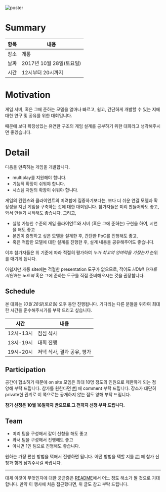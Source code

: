 ![poster](https://github.com/lacti/yyt/blob/master/4/yyt_4.png)

# Summary

| 항목 | 내용 |
| --- | --- |
| 장소 | 개롱 |
| 날짜 | 2017년 10월 28일(토요일) |
| 시간 | 12시부터 20시까지 |

# Motivation

게임 서버, 혹은 그에 준하는 모델을 얼마나 빠르고, 쉽고, 간단하게 개발할 수 있는 지에 대한 연구 및 공유를 위한 대회입니다.

때문에 보다 확장성있는 유연한 구조의 게임 설계를 공부하기 위한 대회라고 생각해주시면 좋겠습니다.

# Detail

다음을 만족하는 게임을 개발합니다.

- multiplay를 지원해야 합니다.
- 기능적 확장이 쉬워야 합니다.
- 시스템 자원의 확장이 쉬워야 합니다.

게임의 컨텐츠와 클라이언트의 미려함에 집중하기보다는, 보다 더 쉬운 연결 모델과 확장성을 지닌 게임을 구축하는 것에 대한 대회입니다.
참가자들은 미리 만들어와도 좋고, 와서 만들기 시작해도 좋습니다. 그리고,

- 실행 가능한 수준의 게임 클라이언트와 서버 (혹은 그에 준하는) 구현을 하여, 시연을 해도 좋고
- 본인이 증명하고 싶은 모델을 설계한 후, 간단한 PoC를 진행해도 좋고,
- 혹은 적합한 모델에 대한 설계를 진행한 후, 설계 내용을 공유해주어도 좋습니다.

이후 참가자들은 위 기준에 따라 적절히 평가하여 *누가 최고의 잉여력을 가졌는지* 순위를 매기게 됩니다.

아쉽지만 개롱 site에는 적절한 presentation 도구가 없으므로, 적어도 *HDMI 단자를 지원하는 노트북* 혹은 그에 준하는 도구를 직접 준비해오시는 것을 권장합니다.

## Schedule

본 대회는 *10월 28일(토요일)* 오후 동안 진행됩니다. 기다리는 다른 분들을 위하여 최대한 시간을 준수해주시기를 부탁 드리고 싶습니다.

| 시간 | 내용 |
| --- | --- |
| 12시-13시 | 점심 식사 |
| 13시-19시 | 대회 진행 |
| 19시-20시 | 저녁 식사, 결과 공유, 평가 |

## Participation

공간이 협소하기 때문에 on site 모임은 최대 10명 정도의 인원으로 제한하게 되는 점 양해 부탁 드립니다.
참가를 원한다면 [#1](https://github.com/lacti/yyt/issues/1) 에 comment 부탁 드립니다. 장소가 대단히 private한 관계로 이 쪽으로는 공개하지 않는 점도 양해 부탁 드립니다.

**참가 신청은 10월 16일까지 받으므로 그 전까지 신청 부탁 드립니다.**

## Team

- 미리 팀을 구성해서 같이 신청을 해도 좋고
- 와서 팀을 구성해서 진행해도 좋고
- 아니면 1인 팀으로 진행해도 좋습니다.

원하는 가장 편한 방법을 택해서 진행하면 됩니다. 어떤 방법을 택할 지를 [#1](https://github.com/lacti/yyt/issues/1) 에 참가 신청과 함께 남겨주시길 바랍니다.

---

대체 이것이 무엇인지에 대한 궁금증은 [README](https://github.com/lacti/yyt/blob/master/README.md)에서 어느 정도 해소가 될 것으로 기대합니다.
만약 이 행사에 처음 접근했다면, 위 글도 참고 부탁 드립니다.
